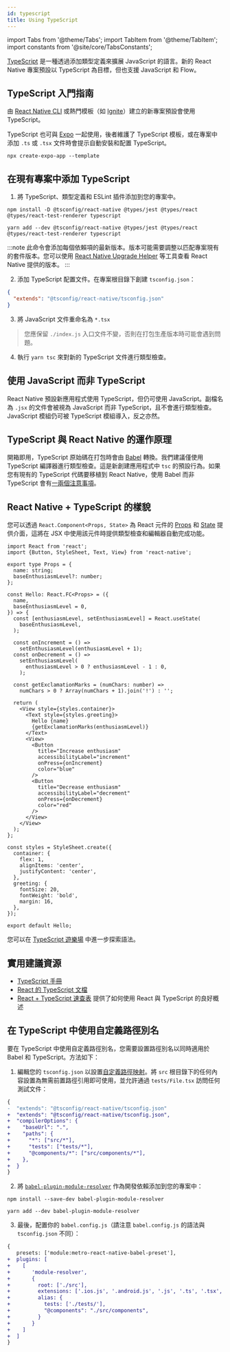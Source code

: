 ```yaml
---
id: typescript
title: Using TypeScript
---
```


import Tabs from '@theme/Tabs'; import TabItem from '@theme/TabItem'; import constants from '@site/core/TabsConstants';

[TypeScript][ts] 是一種透過添加類型定義來擴展 JavaScript 的語言。新的 React Native 專案預設以 TypeScript 為目標，但也支援 JavaScript 和 Flow。

## TypeScript 入門指南

由 [React Native CLI](/docs/environment-setup#creating-a-new-application) 或熱門模板（如 [Ignite][ignite]）建立的新專案預設會使用 TypeScript。

TypeScript 也可與 [Expo][expo] 一起使用，後者維護了 TypeScript 模板，或在專案中添加 `.ts` 或 `.tsx` 文件時會提示自動安裝和配置 TypeScript。

```shell
npx create-expo-app --template
```

## 在現有專案中添加 TypeScript

1. 將 TypeScript、類型定義和 ESLint 插件添加到您的專案中。

<Tabs groupId="package-manager" queryString defaultValue={constants.defaultPackageManager} values={constants.packageManagers}>
<TabItem value="npm">

```shell
npm install -D @tsconfig/react-native @types/jest @types/react @types/react-test-renderer typescript
```

</TabItem>
<TabItem value="yarn">

```shell
yarn add --dev @tsconfig/react-native @types/jest @types/react @types/react-test-renderer typescript
```

</TabItem>
</Tabs>

:::note
此命令會添加每個依賴項的最新版本。版本可能需要調整以匹配專案現有的套件版本。您可以使用 [React Native Upgrade Helper](https://react-native-community.github.io/upgrade-helper/) 等工具查看 React Native 提供的版本。
:::

2. 添加 TypeScript 配置文件。在專案根目錄下創建 `tsconfig.json`：

```json
{
  "extends": "@tsconfig/react-native/tsconfig.json"
}
```

3. 將 JavaScript 文件重命名為 `*.tsx`

> 您應保留 `./index.js` 入口文件不變，否則在打包生產版本時可能會遇到問題。

4. 執行 `yarn tsc` 來對新的 TypeScript 文件進行類型檢查。

## 使用 JavaScript 而非 TypeScript

React Native 預設新應用程式使用 TypeScript，但仍可使用 JavaScript。副檔名為 `.jsx` 的文件會被視為 JavaScript 而非 TypeScript，且不會進行類型檢查。JavaScript 模組仍可被 TypeScript 模組導入，反之亦然。

## TypeScript 與 React Native 的運作原理

開箱即用，TypeScript 原始碼在打包時會由 [Babel][babel] 轉換。我們建議僅使用 TypeScript 編譯器進行類型檢查。這是新創建應用程式中 `tsc` 的預設行為。如果您有現有的 TypeScript 代碼要移植到 React Native，使用 Babel 而非 TypeScript 會有[一兩個注意事項][babel-7-caveats]。

## React Native + TypeScript 的樣貌

您可以透過 `React.Component<Props, State>` 為 React 元件的 [Props](props) 和 [State](state) 提供介面，這將在 JSX 中使用該元件時提供類型檢查和編輯器自動完成功能。

```tsx title="components/Hello.tsx"
import React from 'react';
import {Button, StyleSheet, Text, View} from 'react-native';

export type Props = {
  name: string;
  baseEnthusiasmLevel?: number;
};

const Hello: React.FC<Props> = ({
  name,
  baseEnthusiasmLevel = 0,
}) => {
  const [enthusiasmLevel, setEnthusiasmLevel] = React.useState(
    baseEnthusiasmLevel,
  );

  const onIncrement = () =>
    setEnthusiasmLevel(enthusiasmLevel + 1);
  const onDecrement = () =>
    setEnthusiasmLevel(
      enthusiasmLevel > 0 ? enthusiasmLevel - 1 : 0,
    );

  const getExclamationMarks = (numChars: number) =>
    numChars > 0 ? Array(numChars + 1).join('!') : '';

  return (
    <View style={styles.container}>
      <Text style={styles.greeting}>
        Hello {name}
        {getExclamationMarks(enthusiasmLevel)}
      </Text>
      <View>
        <Button
          title="Increase enthusiasm"
          accessibilityLabel="increment"
          onPress={onIncrement}
          color="blue"
        />
        <Button
          title="Decrease enthusiasm"
          accessibilityLabel="decrement"
          onPress={onDecrement}
          color="red"
        />
      </View>
    </View>
  );
};

const styles = StyleSheet.create({
  container: {
    flex: 1,
    alignItems: 'center',
    justifyContent: 'center',
  },
  greeting: {
    fontSize: 20,
    fontWeight: 'bold',
    margin: 16,
  },
});

export default Hello;
```

您可以在 [TypeScript 遊樂場][tsplay] 中進一步探索語法。

## 實用建議資源

- [TypeScript 手冊][ts-handbook]
- [React 的 TypeScript 文檔][react-ts]
- [React + TypeScript 速查表][cheat] 提供了如何使用 React 與 TypeScript 的良好概述

## 在 TypeScript 中使用自定義路徑別名

要在 TypeScript 中使用自定義路徑別名，您需要設置路徑別名以同時適用於 Babel 和 TypeScript。方法如下：

1. 編輯您的 `tsconfig.json` 以設置[自定義路徑映射][path-map]。將 `src` 根目錄下的任何內容設置為無需前置路徑引用即可使用，並允許通過 `tests/File.tsx` 訪問任何測試文件：

```diff
{
-  "extends": "@tsconfig/react-native/tsconfig.json"
+  "extends": "@tsconfig/react-native/tsconfig.json",
+  "compilerOptions": {
+    "baseUrl": ".",
+    "paths": {
+      "*": ["src/*"],
+      "tests": ["tests/*"],
+      "@components/*": ["src/components/*"],
+    },
+  }
}
```

2. 將 [`babel-plugin-module-resolver`][bpmr] 作為開發依賴添加到您的專案中：

<Tabs groupId="package-manager" queryString defaultValue={constants.defaultPackageManager} values={constants.packageManagers}>
<TabItem value="npm">

```shell
npm install --save-dev babel-plugin-module-resolver
```

</TabItem>
<TabItem value="yarn">

```shell
yarn add --dev babel-plugin-module-resolver
```

</TabItem>
</Tabs>

3. 最後，配置你的 `babel.config.js`（請注意 `babel.config.js` 的語法與 `tsconfig.json` 不同）：

```diff
{
   presets: ['module:metro-react-native-babel-preset'],
+  plugins: [
+    [
+       'module-resolver',
+       {
+         root: ['./src'],
+         extensions: ['.ios.js', '.android.js', '.js', '.ts', '.tsx', '.json'],
+         alias: {
+           tests: ['./tests/'],
+           "@components": "./src/components",
+         }
+       }
+    ]
+  ]
}
```

[react-ts]: https://reactjs.org/docs/static-type-checking.html#typescript

[ts]: https://www.typescriptlang.org/

[flow]: https://flow.org

[ts-template]: https://github.com/react-native-community/react-native-template-typescript

[babel]: /docs/javascript-environment#javascript-syntax-transformers

[babel-7-caveats]: https://babeljs.io/docs/en/next/babel-plugin-transform-typescript

[cheat]: https://github.com/typescript-cheatsheets/react-typescript-cheatsheet#reacttypescript-cheatsheets

[ts-handbook]: https://www.typescriptlang.org/docs/handbook/intro.html

[path-map]: https://www.typescriptlang.org/docs/handbook/module-resolution.html#path-mapping

[bpmr]: https://github.com/tleunen/babel-plugin-module-resolver

[expo]: https://expo.io

[ignite]: https://github.com/infinitered/ignite

[tsplay]: https://www.typescriptlang.org/play?strictNullChecks=false&jsx=3#code/JYWwDg9gTgLgBAJQKYEMDG8BmUIjgcilQ3wG4BYAKFEljgG8AhAVxhggDsAaOAZRgCeAGyS8AFkiQweAFSQAPaXABqwJAHcAvnGy4CRdDAC0HFDGAA3JGSpUFteILBI4ABRxgAznAC8DKnBwpiBIAFxwnjBQwBwA5hSUgQBGKJ5IAKIcMGLMnsCpIAAySFZCAPzhHMwgSUhQCZq2lGickXAAEkhCQhDhyIYAdABiAMIAPO4QXgB8vnAAFPRBKCE8KWmZ2bn5nkUlXXMADHCaAJS+s-QBcC0cbQDaSFk5eQXFpTxpMJsvO3ulAF05v0MANcqIYGYkPN1hlnts3vshKcEtdbm1OABJDhoIghLJzebnHyzL4-BG7d5deZPLavSlIuAAajgAEYUWjWvBOAARJC4pD4+B+IkXCJScn0-7U2m-RGlOCzY5lOCyinSoRwIxsuDhQ4cyicu7wWIS+RoIQrMzATgAWRQUAA1t4RVUQCMxA7PJVqrUoMTZm6PV7FXBlXAAIJQKAoATzIOeqDeFnsgYAKwgMXm+AAhPhzuF8DZDYk4EQYMwoBwFtdAmNVBoIoIRD56JFhEhPANbpCYnVNNNa4E4GM5Iomx3W+2RF3YkQpDFYgOh8OOl0evR8ARGqXV4F6MEkDu98P6KbvubLSBrXaHc6afCpVTkce92MAPRjmCD3fD+tqdQfxPOsWDYTgVz3cwYBbAAibEBVSFw1SlGCINXdA0E7PIkmAIRgEEQoUFqIQfBgmIBSFVDfxPTh3Cw1ssRxPFaVfYCbggHooFIpIhGYJAqLY98gOAsZQPYDg0OHKDYL5BC0lVR8-gEti4AwrDgBwvCCKIrpSIAE35ZismUtjaKITxPAYjhZKMmBWOAlpONIog9JMvchIgj8G0AocvIA4SDU0VFmi5CcZzmfgO3ESQYG7AwYGhK5Sx7FA+ygcIktXTARHkcJWS4IcUDw2IOExBKQG9OAYMwrI6hggrfzTXJzEwAQRk4BKsnCaraTq65NAawI5xixcMqHTAOt4YAAC8wjgAAmQ5BuHCasgAdSQYBYjEGBCySDi9PwZbAmvKBYhiPKADZloGqgzmC+xoHgAzMBQZghHgTpuggBIgA